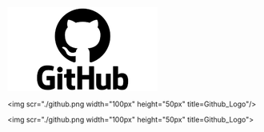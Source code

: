 ![Github_Logo](./github.png)  

<img scr="./github.png width="100px" height="50px" title=Github_Logo"/>

<img scr="./github.png width="100px" height="50px" title=Github_Logo"></img>
